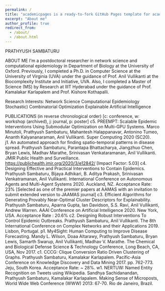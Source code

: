 ```yaml
---
permalink: /
title: "academicpages is a ready-to-fork GitHub Pages template for academic personal websites"
excerpt: "About me"
author_profile: true
redirect_from: 
  - /about/
  - /about.html
---
```


PRATHYUSH SAMBATURU

ABOUT ME
I'm a postdoctoral researcher in network science and computational epidemiology in Department of Biology at the University of Oxford. Previously, I completed a Ph.D. in Computer Science at the University of Virginia (UVA) under the guidance of Prof. Anil Vullikanti at the Biocomplexity Institute and Initiative, UVA. Also, I completed a Master of Science (MS) by Research at IIIT Hyderabad under the guidance of Prof. Kamalakar Karlapalem and Prof. Kishore Kothapalli.

Research Interests: 
Network Science
Computational Epidemiology
Stochastic) Combinatorial Optimization
Explainable Artificial Intelligence 

PUBLICATIONS (in reverse chronological order) [c: conference, w: workshop (archived), j: journal, p: poster]
c5.  PREEMPT: Scalable Epidemic Interventions Using Submodular Optimization on Multi-GPU Systems.  Marco Minutoli, Prathyush Sambaturu, Mahantesh Halappanavar, Antonino Tumeo,  Ananth Kalyananaraman, Anil Vullikanti.  Super Computing  2020 (SC20).  
j1. An automated approach for finding spatio-temporal patterns in disease spread. Prathyush Sambaturu, Parantapa Bhattacharya, Jiangzhuo Chen, Bryan Lewis, Madhav Marathe, Srinivasan Venkataramanan, Anil Vullikanti. JMIR Public Health and Surveillance. https://publichealth.jmir.org/2020/3/e12842/  [Impact Factor: 5.03]
c4. Designing Effective and Practical Interventions to Contain Epidemics. Prathyush Sambaturu, Bijaya Adhikari, B. Aditya Prakash, Srinivasan Venkatramanan, Anil Vullikanti. International Conference on Autonomous Agents and Multi-Agent Systems 2020. Auckland, NZ. Acceptance Rate: 23%  [Selected as one of the premier papers at AAMAS with an invitation to submit extended version to JAAMAS journal]
c3. Efficient Algorithms for Generating Provably Near-Optimal Cluster Descriptors for Explainability. Prathyush Sambaturu, Aparna Gupta, Ian Davidson, S.S. Ravi, Anil Vullikanti, Andrew Warren. AAAI Conference on Artificial Intelligence 2020. New York, USA. Acceptance Rate : 20.6%
c2. Designing Robust Interventions To Control Epidemic Outbreaks. Prathyush Sambaturu, Anil Vullikanti. The 8th International Conference on Complex Networks and their Applications 2019. Lisbon, Portugal. 
p1. My4Sight: Human Computing to Improve Disease Forecasting. Mandy L. Wilson, Doaa Altarawy, Prathyush Sambaturu, Bryan Lewis, Samarth Swarup, Anil Vullikanti, Madhav V. Marathe. The Chemical and Biological Defense Science & Technology Conference, Long Beach, CA, USA, Nov 2017. 
c1. CCCG: Clique Conversion Ratio Driven Clustering of Graphs. Prathyush Sambaturu, Kamalakar Karlapalem. Pacific-Asia Conference on Knowledge Discovery and Data Mining 2017. pp. 762-773. Jeju, South Korea. Acceptance Rate: ~ 28%. 
w1. NERTUW: Named Entity Recognition on Tweets using Wikipedia. Sandhya Sachidanandan, Prathyush Sambaturu, Kamalakar Karlapalem. Making Sense of Microposts, World Wide Web Conference (WWW) 2013: 67-70. Rio de Janeiro, Brazil. 

